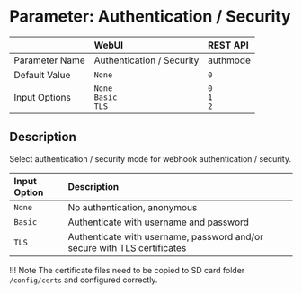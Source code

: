 # Parameter: Authentication / Security

|                   | WebUI               | REST API
|:---               |:---                 |:----
| Parameter Name    | Authentication / Security | authmode
| Default Value     | `None`              | `0`
| Input Options     | `None`<br>`Basic`<br>`TLS` | `0`<br>`1`<br>`2`


## Description

Select authentication / security mode for webhook authentication / security.


| Input Option               | Description
|:---                        |:---
| `None`                     | No authentication, anonymous
| `Basic`                    | Authenticate with username and password
| `TLS`                      | Authenticate with username, password and/or secure with TLS certificates


!!! Note
    The certificate files need to be copied to SD card folder `/config/certs` 
    and configured correctly.
